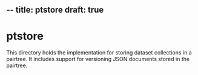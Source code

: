 --
title: ptstore
draft: true
---

ptstore
=======

This directory holds the implementation for storing dataset collections in a pairtree.
It includes support for versioning JSON documents stored in the pairtree.

